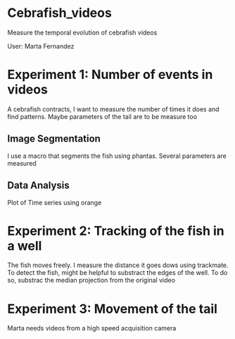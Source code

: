# Cebrafish_videos
 Measure the temporal evolution of cebrafish videos
 
 User: Marta Fernandez
 
 # Experiment 1: Number of events in videos
 
 A cebrafish contracts, I want to measure the number of times it does and find patterns. Maybe parameters of the tail are to be measure too
	
## Image Segmentation
I use a macro that segments the fish using phantas. Several parameters are measured
	
## Data Analysis
Plot of Time series using orange
	
 # Experiment 2: Tracking of the fish in a well
 
 The fish moves freely. I measure the distance it goes dows using trackmate. To detect the fish, might be helpful to substract the edges of the well. To do so, substrac the median projection from the original video
 
 # Experiment 3: Movement of the tail
 
 Marta needs videos from a high speed acquisition camera
